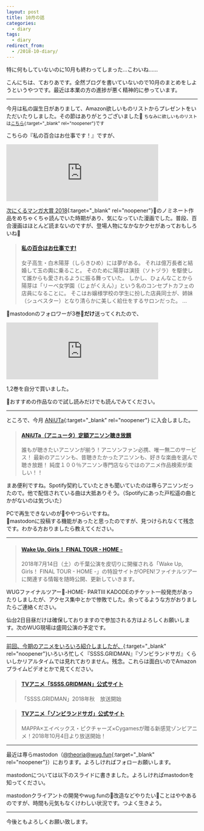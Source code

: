 ```yaml
---
layout: post
title: 10月の話
categories:
  - diary
tags:
  - diary
redirect_from:
  - /2018-10-diary/
---
```


特に何もしていないのに10月も終わってしまった…こわいね……

こんにちは、ておりあです。全然ブログを書いていないので10月のまとめをしようというやつです。最近は本業の方の進捗が悪く精神的に参っています。

---

今月は私の誕生日がありまして、Amazon欲しいものリストからプレゼントをいただいたりしました。その節はありがとうございました🙏 <small>ちなみに欲しいものリストは[こちら](http://amzn.asia/85ofIJW){:target="_blank" rel="noopener"}です</small>

こちらの『私の百合はお仕事です！』ですが、

<iframe src="https://wug.fun/@theoria/100922299017586150/embed" class="mastodon-embed" style="max-width: 100%; border: 0" width="400"></iframe><script src="https://wug.fun/embed.js" async="async"></script>

[次にくるマンガ大賞 2018](https://tsugimanga.jp/){:target="_blank" rel="noopener"}のノミネート作品をめちゃくちゃ読んでいた時期があり、気になっていた漫画でした。普段、百合漫画はほとんど読まないのですが、登場人物になかなかクセがあっておもしろいね🤔

<blockquote class="embedly-card" data-card-controls="0"><h4><a href="https://comic.pixiv.net/works/4015">私の百合はお仕事です!</a></h4><p>女子高生・白木陽芽（しらきひめ）には夢がある。 それは億万長者と結婚して玉の輿に乗ること。 そのために陽芽は演技（ソトヅラ）を駆使して誰からも愛されるように振る舞っていた。 しかし、ひょんなことから陽芽は「リーベ女学園（じょがくえん）」という名のコンセプトカフェの店員になることに。 そこはお嬢様学校の学生に扮した店員同士が、姉妹（シュベスター）となり清らかに美しく給仕をするサロンだった。 ...</p></blockquote>
<script async src="//cdn.embedly.com/widgets/platform.js" charset="UTF-8"></script>

mastodonのフォロワーが3巻**だけ**送ってくれたので、

<iframe src="https://wug.fun/@theoria/100932224461464535/embed" class="mastodon-embed" style="max-width: 100%; border: 0" width="400"></iframe>

1,2巻を自分で買いました。

おすすめの作品なので試し読みだけでも読んでみてください。

---

ところで、今月 [ANiUTa](https://aniuta.co.jp/){:target="_blank" rel="noopener"} に入会しました。

<blockquote class="embedly-card"><h4><a href="https://aniuta.co.jp/">ANiUTa（アニュータ）定額アニソン聴き放題</a></h4><p>誰もが聴きたいアニソンが揃う！アニソンファン必携、唯一無二のサービス！ 最新のアニソンも、昔聴きたかったアニソンも、好きな楽曲を選んで聴き放題！ 純度１００％アニソン専門店ならではのアニメ作品検索が楽しい！！</p></blockquote>

まあ便利ですね。Spotify契約していたときも聞いていたのは専らアニソンだったので。他で配信されている曲は大抵ありそう。（Spotifyにあった戸松遥の曲とかがないのは気づいた）

PCで再生できないのがややつらいですね。  
mastodonに投稿する機能があったと思ったのですが、見つけられなくて残念です。わかる方おりましたら教えてください。

---

<blockquote class="embedly-card"><h4><a href="http://wuglove.com/home/">Wake Up, Girls！ FINAL TOUR - HOME -</a></h4><p>2018年7月14日（土）の千葉公演を皮切りに開催される「Wake Up, Girls！ FINAL TOUR - HOME -」の特設サイトがOPEN!ファイナルツアーに関連する情報を随時公開、更新していきます。</p></blockquote>

WUGファイナルツアー-HOME- PARTⅢ KADODEのチケット一般発売があったりしましたが、アクセス集中とかで惨敗でした。余ってるような方がおりましたらご連絡ください。

仙台2日目昼だけは確保しておりますので参加される方はよろしくお願いします。次のWUG現場は盛岡公演の予定です。

---

[前回、今期のアニメをいろいろ紹介しましたが、](https://theoria24.github.io/18-autumn-anime/){:target="_blank" rel="noopener"}いろいろ忙しく『SSSS.GRIDMAN』『ゾンビランドサガ』くらいしかリアルタイムでは見れておりません。残念。これらは面白いのでAmazonプライムビデオとかで見てください。

<blockquote class="embedly-card"><h4><a href="https://gridman.net/">TVアニメ「SSSS.GRIDMAN」公式サイト</a></h4><p>「SSSS.GRIDMAN」2018年秋　放送開始</p></blockquote>

<blockquote class="embedly-card"><h4><a href="https://zombielandsaga.com/">TVアニメ「ゾンビランドサガ」公式サイト</a></h4><p>MAPPA×エイベックス・ピクチャーズ×Cygamesが贈る新感覚ゾンビアニメ！2018年10月4日より放送開始！</p></blockquote>

---

最近は専らmastodon（[@theoria@wug.fun](https://wug.fun/@theoria){:target="_blank" rel="noopener"}）におります。よろしければフォローお願いします。

mastodonについては以下のスライドに書きました。よろしければmastodonを知ってください。

<script async class="speakerdeck-embed" data-id="334b8ccaceaf4ef685c1e0ddd0e527b1" data-ratio="1.33333333333333" src="//speakerdeck.com/assets/embed.js"></script>

mastodonクライアントの開発やwug.funの改造などやりたいことはややあるのですが、時間も元気もなくけわしい状況です。つよく生きよう。

---

今後ともよろしくお願い致します。
